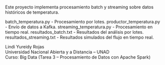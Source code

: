

Este proyecto implementa procesamiento batch y streaming sobre datos históricos de temperatura.

  batch_temperatura.py - Procesamiento por lotes.
  productor_temperatura.py - Envío de datos a Kafka.
  streaming_temperatura.py - Procesamiento en tiempo real.
  resultados_batch.txt - Resultados del análisis por lotes.
  resultados_streaming.txt - Resultados simulados del flujo en tiempo real.

Lindi Yureidy Rojas  
Universidad Nacional Abierta y a Distancia – UNAD  
Curso: Big Data (Tarea 3 – Procesamiento de Datos con Apache Spark)
